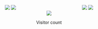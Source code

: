 <div align="center">
  <!-- Row for GitHub stats and streak -->
  <div style="display: flex; justify-content: space-around; align-items: flex-start; width: 100%;">
    <!-- Left column for GitHub stats and streak -->
    <div style="flex: 1;">
      <img src="https://my-stats-43gk.vercel.app/api?username=Anri-Tsetskhladze&show_icons=true&theme=radical&hide=contribs,issues&show=discussions_answered&rank_icon=github&include_all_commits=true&card_width=400" />
      <img src="https://github-readme-streak-stats.herokuapp.com/?user=Anri-Tsetskhladze&theme=dark" />
    </div>
    <div style="flex: 1;">
      <img src="https://my-stats-43gk.vercel.app/api/top-langs/?username=Anri-Tsetskhladze&hide=html,scss,css&langs_count=8&layout=compact&theme=radical&card_width=400" />
      <img src="https://github-profile-trophy.vercel.app/?username=Anri-Tsetskhladze&theme=radical&no-frame=true&title=Stars,Followers,Commits&column=-1"/>
    </div>
  </div>
</div>

<div align="center">
  <img src="https://profile-counter.glitch.me/Anri-Tsetskhladze/count.svg" />
  <p>Visitor count</p>
</div>
